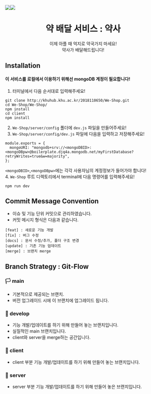 ![](https://images.velog.io/images/mindyeoi/post/39416bc0-636f-4034-b4f5-84d064701c03/whatmedicine.png)![](https://images.velog.io/images/mindyeoi/post/2ad382db-8e5b-4532-9e0b-e16fa32a56ae/KakaoTalk_Photo_2021-06-11-05-00-23.png)
<center> 
  <h1> 약 배달 서비스 : 약사 </h1>
  이제 아플 때 억지로 약국가지 마세요!<br>
약사가 배달해드립니다!
  </center>

## Installation
#### 이 서비스를 로컬에서 이용하기 위해선 mongoDB 계정이 필요합니다!
1. 터미널에서 다음 순서대로 입력해주세요!
```
git clone http://khuhub.khu.ac.kr/2018110650/We-Shop.git
cd We-Shop/We-Shop/
npm install
cd client
npm install
```

2. `We-Shop/server/config` 폴더에 `dev.js` 파일을 만들어주세요!
3. `We-Shop/server/config/dev.js` 파일에 다음을 입력하고 저장해주세요!
```
module.exports = {
  mongoURI: "mongodb+srv://<mongoDBID>:<mongoDBpw>@boilerplate.djq4a.mongodb.net/myFirstDatabase?retryWrites=true&w=majority",
};
```
`<mongoDBID>`,`<mongoDBpw>`에는 각각 사용자님의 계정정보가 들어가야 합니다!<br>
4. `We-Shop` 루트 디렉토리에서 terminal에 다음 명령어를 입력해주세요!
```
npm run dev
```

## Commit Message Convention
* 이슈 및 기능 단위 커밋으로 관리하였습니다.
* 커밋 메시지 형식은 다음과 같습니다.
```
[feat] : 새로운 기능 개발
[fix] : 버그 수정
[docs] : 문서 수정/추가, 폴더 구조 변경
[update] : 기존 기능 업데이트
[merge] : 브랜치 merge
```

## Branch Strategy : Git-Flow
### 🏳️ main 
- 기본적으로 제공되는 브랜치.
- 버전 업그레이드 시에 이 브랜치에 업그레이드 됩니다.

### 🏴 develop
- 기능 개발/업데이트를 하기 위해 만들어 놓는 브랜치입니다.
- 실질적인 main 브랜치입니다.
- client와 server을 merge하는 공간입니다.

### 🎁 client
- client 부분 기능 개발/업데이트를 하기 위해 만들어 놓는 브랜치입니다.

### 👾 server
- server 부분 기능 개발/업데이트를 하기 위해 만들어 놓은 브랜치입니다.
